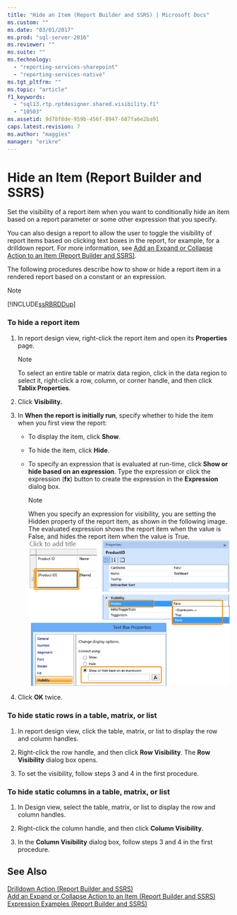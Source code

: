 ```yaml
---
title: "Hide an Item (Report Builder and SSRS) | Microsoft Docs"
ms.custom: ""
ms.date: "03/01/2017"
ms.prod: "sql-server-2016"
ms.reviewer: ""
ms.suite: ""
ms.technology: 
  - "reporting-services-sharepoint"
  - "reporting-services-native"
ms.tgt_pltfrm: ""
ms.topic: "article"
f1_keywords: 
  - "sql13.rtp.rptdesigner.shared.visibility.f1"
  - "10503"
ms.assetid: 9d78f8de-959b-456f-8947-687fa6e2ba91
caps.latest.revision: 7
ms.author: "maggies"
manager: "erikre"
---
```

# Hide an Item (Report Builder and SSRS)
  Set the visibility of a report item when you want to conditionally hide an item based on a report parameter or some other expression that you specify.  
  
 You can also design a report to allow the user to toggle the visibility of report items based on clicking text boxes in the report, for example, for a drilldown report. For more information, see [Add an Expand or Collapse Action to an Item &#40;Report Builder and SSRS&#41;](../../reporting-services/report-design/add-an-expand-or-collapse-action-to-an-item-report-builder-and-ssrs.md).  
  
 The following procedures describe how to show or hide a report item in a rendered report based on a constant or an expression.  
  
> [!NOTE]  
>  [!INCLUDE[ssRBRDDup](../../reporting-services/report-builder/includes/ssrbrddup-md.md)]  
  
### To hide a report item  
  
1.  In report design view, right-click the report item and open its **Properties** page.  
  
    > [!NOTE]  
    >  To select an entire table or matrix data region, click in the data region to select it, right-click a row, column, or corner handle, and then click **Tablix Properties**.  
  
2.  Click **Visibility.**  
  
3.  In **When the report is initially run**, specify whether to hide the item when you first view the report:  
  
    -   To display the item, click **Show**.  
  
    -   To hide the item, click **Hide**.  
  
    -   To specify an expression that is evaluated at run-time, click **Show or hide based on an expression**. Type the expression or click the expression (**fx**) button to create the expression in the **Expression** dialog box.  
  
        > [!NOTE]  
        >  When you specify an expression for visibility, you are setting the Hidden property of the report item, as shown in the following image. The evaluated expression shows the report item when the value is False, and hides the report item when the value is True.   
        > ![Properties_Visibility dialog and Hidden property](../../reporting-services/report-builder/media/hiddenproperty-propertiesvisibility.png "Properties_Visibility dialog and Hidden property")  
  
4.  Click **OK** twice.  
  
### To hide static rows in a table, matrix, or list  
  
1.  In report design view, click the table, matrix, or list to display the row and column handles.  
  
2.  Right-click the row handle, and then click **Row Visibility**. The **Row Visibility** dialog box opens.  
  
3.  To set the visibility, follow steps 3 and 4 in the first procedure.  
  
### To hide static columns in a table, matrix, or list  
  
1.  In Design view, select the table, matrix, or list to display the row and column handles.  
  
2.  Right-click the column handle, and then click **Column Visibility**.  
  
3.  In the **Column Visibility** dialog box, follow steps 3 and 4 in the first procedure.  
  
## See Also  
 [Drilldown Action &#40;Report Builder and SSRS&#41;](../../reporting-services/report-design/drilldown-action-report-builder-and-ssrs.md)   
 [Add an Expand or Collapse Action to an Item &#40;Report Builder and SSRS&#41;](../../reporting-services/report-design/add-an-expand-or-collapse-action-to-an-item-report-builder-and-ssrs.md)   
 [Expression Examples &#40;Report Builder and SSRS&#41;](../../reporting-services/report-design/expression-examples-report-builder-and-ssrs.md)  
  
  